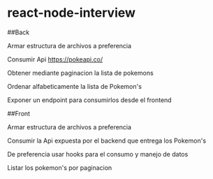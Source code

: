 # react-node-interview

##Back

Armar estructura de archivos a preferencia

Consumir Api https://pokeapi.co/

Obtener mediante paginacion la lista de pokemons

Ordenar alfabeticamente la lista de Pokemon's

Exponer un endpoint para consumirlos desde el frontend


##Front

Armar estructura de archivos a preferencia

Consumir la Api expuesta por el backend que entrega los Pokemon's

De preferencia usar hooks para el consumo y manejo de datos

Listar los pokemon's por paginacion



  
